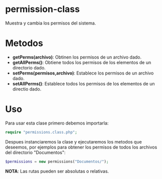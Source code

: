 permission-class
================

Muestra y cambia los permisos del sistema.

Metodos
=======

* **getPerms(archivo)**: Obtinen los permisos de un archivo dado.
* **getAllPerms()**: Obtiene todos los permisos de los elementos de un directorio dado.
* **setPerms(permisos,archivo)**: Establece los permisos de un archivo dado.
* **setAllPerms()**: Establece todos los permisos de los elementos de un directio dado.

Uso
===
Para usar esta clase primero debemos importarla:
```php
require "permissions.class.php";
```

Despues instanciaremos la clase y ejecutaremos los metodos que deseemos, por ejemplos para obtener los permisos de todos los archivos del directorio "Documentos":

```php
$permissions = new permissions("Documentos/");
```

**NOTA**: Las rutas pueden ser absolutas o relativas.

```php

```
